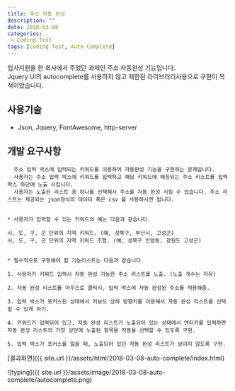```yaml
---
title: 주소 자동 완성
description: ""
date: 2018-03-08
categories:
 - Coding Test
tags: [Coding Test, Auto Complete]
---
```


입사지원을 한 회사에서 주었던 과제인 주소 자동완성 기능입니다.<br>
Jquery UI의 autocomplete를 사용하지 않고 제한된 라이브러리사용으로 구현이 목적이었습니다.


## 사용기술
- Json, Jquery, FontAwesome, http-server


## 개발 요구사항
```text
  주소 입력 박스에 입력되는 키워드를 이용하여 자동완성 기능을 구현하는 문제입니다.
  사용자는 주소 입력 박스에 키워드를 입력하고 해당 키워드에 매칭되는 주소 리스트를 입력 박스 하단에 노출 시킵니다.
  사용자는 노출된 리스트 중 하나를 선택해서 주소를 자동 완성 시킬 수 있습니다. 주소 리스트는 제공되는 json형식의 데이터 혹은 csv 를 사용하시면 됩니다.


* 사용자가 입력할 수 있는 키워드의 예는 다음과 같습니다.

시, 도, 구, 군 단위의 지역 키워드. (예, 성북구, 부산시, 고성군)
시, 도, 구, 군 단위의 지역 키워드 조합. (예, 성북구 안암동, 강원도 고성군)


* 필수적으로 구현해야 할 기능리스트는 다음과 같습니다.

1. 사용자가 키워드 입력시 자동 완성 가능한 주소 리스트를 노출. (노출 개수는 자유)

2. 자동 완성 리스트를 마우스로 클릭시, 입력 박스에 자동 완성된 주소를 적용해줌.

3. 입력 박스가 포커스된 상태에서 키보드 상하 방향키를 이용해서 자동 완성 리스트를 선택할 수 있게 하기.

4. 키워드가 입력되어 있고, 자동 완성 리스트가 노출되어 있는 상태에서 엔터키를 입력하면 자동 완성 리스트의 가장 상단에 노출된 항목을 자동을 선택할 수 있도록 구현.

5. 입력 박스가 포커스를 잃을 때, 노출되어 있던 자동 완성 리스트가 보이지 않도록 구현.

```

[결과화면]({{ site.url }}/assets/html/2018-03-08-auto-complete/index.html)<br>

![typing]({{ site.url }}/assets/image/2018-03-08-auto-complete/autocomplete.png)